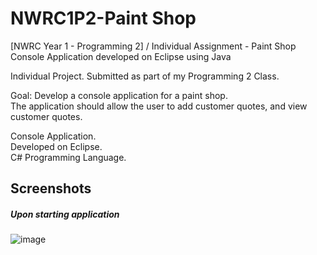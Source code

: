 # NWRC1P2-Paint Shop
[NWRC Year 1 - Programming 2] / Individual Assignment - Paint Shop Console Application developed on Eclipse using Java

Individual Project. Submitted as part of my Programming 2 Class.

Goal: Develop a console application for a paint shop. <br/>
The application should allow the user to add customer quotes, and view customer quotes.

Console Application.<br/>
Developed on Eclipse.<br/>
C# Programming Language.<br/>

## Screenshots
##### Upon starting application
![image](https://user-images.githubusercontent.com/91070226/153894465-467bb28d-ba22-410e-8152-036e6bfb3b52.png)









